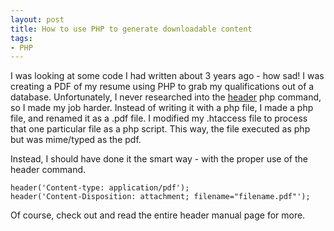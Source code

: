 ```yaml
---
layout: post
title: How to use PHP to generate downloadable content
tags:
- PHP
---
```

I was looking at some code I had written about 3 years ago - how sad!  I was creating a PDF of my resume using PHP to grab my qualifications out of a database.  Unfortunately, I never researched into the [header](http://php.net/header) php command, so I made my job harder.  Instead of writing it with a php file, I made a php file, and renamed it as a .pdf file.  I modified my .htaccess file to process that one particular file as a php script.  This way, the file executed as php but was mime/typed as the pdf.

Instead, I should have done it the smart way - with the proper use of the header command.

```php?start_inline=1
header('Content-type: application/pdf');
header('Content-Disposition: attachment; filename="filename.pdf"');
```

Of course, check out and read the entire header manual page for more.
